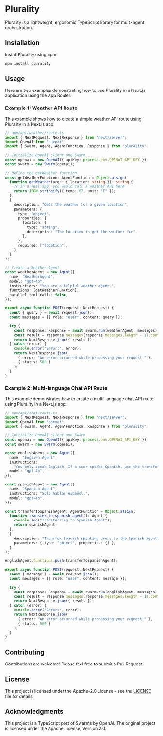 # Plurality

Plurality is a lightweight, ergonomic TypeScript library for multi-agent orchestration.

## Installation

Install Plurality using npm:

```bash
npm install plurality
```

## Usage

Here are two examples demonstrating how to use Plurality in a Next.js application using the App Router:

### Example 1: Weather API Route

This example shows how to create a simple weather API route using Plurality in a Next.js app:

```typescript
// app/api/weather/route.ts
import { NextRequest, NextResponse } from "next/server";
import OpenAI from "openai";
import { Swarm, Agent, AgentFunction, Response } from "plurality";

// Initialize OpenAI client and Swarm
const openai = new OpenAI({ apiKey: process.env.OPENAI_API_KEY });
const swarm = new Swarm(openai);

// Define the getWeather function
const getWeatherFunction: AgentFunction = Object.assign(
  function getWeather(args: { location: string }): string {
    // In a real app, you would call a weather API here
    return JSON.stringify({ temp: 67, unit: "F" });
  },
  {
    description: "Gets the weather for a given location",
    parameters: {
      type: "object",
      properties: {
        location: {
          type: "string",
          description: "The location to get the weather for",
        },
      },
      required: ["location"],
    },
  }
);

// Create a Weather Agent
const weatherAgent = new Agent({
  name: "WeatherAgent",
  model: "gpt-4o",
  instructions: "You are a helpful weather agent.",
  functions: [getWeatherFunction],
  parallel_tool_calls: false,
});

export async function POST(request: NextRequest) {
  const { query } = await request.json();
  const messages = [{ role: "user", content: query }];

  try {
    const response: Response = await swarm.run(weatherAgent, messages);
    const result = response.messages[response.messages.length - 1].content;
    return NextResponse.json({ result });
  } catch (error) {
    console.error("Error:", error);
    return NextResponse.json(
      { error: "An error occurred while processing your request." },
      { status: 500 }
    );
  }
}
```

### Example 2: Multi-language Chat API Route

This example demonstrates how to create a multi-language chat API route using Plurality in a Next.js app:

```typescript
// app/api/chat/route.ts
import { NextRequest, NextResponse } from "next/server";
import OpenAI from "openai";
import { Swarm, Agent, AgentFunction, Response } from "plurality";

// Initialize OpenAI client and Swarm
const openai = new OpenAI({ apiKey: process.env.OPENAI_API_KEY });
const swarm = new Swarm(openai);

const englishAgent = new Agent({
  name: "English Agent",
  instructions:
    "You only speak English. If a user speaks Spanish, use the transfer_to_spanish_agent function.",
  model: "gpt-4o",
});

const spanishAgent = new Agent({
  name: "Spanish Agent",
  instructions: "Solo hablas español.",
  model: "gpt-4o",
});

const transferToSpanishAgent: AgentFunction = Object.assign(
  function transfer_to_spanish_agent(): Agent {
    console.log("Transferring to Spanish Agent");
    return spanishAgent;
  },
  {
    description: "Transfer Spanish speaking users to the Spanish Agent",
    parameters: { type: "object", properties: {} },
  }
);

englishAgent.functions.push(transferToSpanishAgent);

export async function POST(request: NextRequest) {
  const { message } = await request.json();
  const messages = [{ role: "user", content: message }];

  try {
    const response: Response = await swarm.run(englishAgent, messages);
    const result = response.messages[response.messages.length - 1].content;
    return NextResponse.json({ result });
  } catch (error) {
    console.error("Error:", error);
    return NextResponse.json(
      { error: "An error occurred while processing your request." },
      { status: 500 }
    );
  }
}
```

## Contributing

Contributions are welcome! Please feel free to submit a Pull Request.

## License

This project is licensed under the Apache-2.0 License - see the [LICENSE](LICENSE) file for details.

## Acknowledgments

This project is a TypeScript port of Swarms by OpenAI.
The original project is licensed under the Apache License, Version 2.0.
